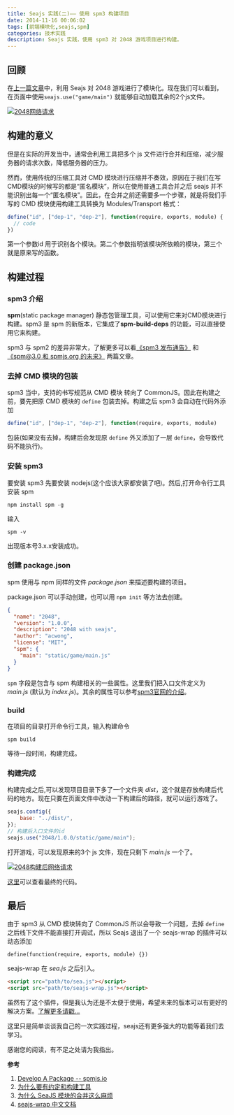 ```yaml
---
title: Seajs 实践(二)—— 使用 spm3 构建项目
date: 2014-11-16 00:06:02
tags: [前端模块化,seajs,spm]
categories: 技术实践
description: Seajs 实践，使用 spm3 对 2048 游戏项目进行构建。
---
```


## 回顾

在[上一篇文章](http://blog.acwong.org/2014/11/15/2048-with-seajs/)中，利用 Seajs 对 2048 游戏进行了模块化。现在我们可以看到，在页面中使用`seajs.use("game/main")` 就能够自动加载其余的2个js文件。

[![2048网络请求](http://acwongblog.qiniudn.com/2048s-network.PNG)](http://acwongblog.qiniudn.com/2048s-network.PNG)

## 构建的意义

但是在实际的开发当中，通常会利用工具把多个 js 文件进行合并和压缩，减少服务器的请求次数，降低服务器的压力。

然而，使用传统的压缩工具对 CMD 模块进行压缩并不奏效，原因在于我们在写CMD模块的时候写的都是“匿名模块”，所以在使用普通工具合并之后 seajs 并不能识别出每一个“匿名模块”。因此，在合并之前还需要多一个步骤，就是将我们手写的 CMD 模块使用构建工具转换为 Modules/Transport 格式：

```javascript
define("id", ["dep-1", "dep-2"], function(require, exports, module) {
  // code
})
```

第一个参数id 用于识别各个模块。第二个参数指明该模块所依赖的模块，第三个就是原来写的函数。

## 构建过程

### spm3 介绍

**spm**(static package manager) 静态包管理工具，可以使用它来对CMD模块进行构建。spm3 是 spm 的新版本，它集成了**spm-build-deps** 的功能，可以直接使用它来构建。

spm3 与 spm2 的差异非常大，了解更多可以看[《spm3 发布通告》](https://github.com/spmjs/spm/issues/819) 和 [《spm@3.0 和 spmjs.org 的未来》](https://github.com/spmjs/spm/issues/718) 两篇文章。

### 去掉 CMD 模块的包装

spm3 当中，支持的书写规范从 CMD 模块 转向了 CommonJS。因此在构建之前，要先把原 CMD 模块的 `define` 包装去掉。构建之后 spm3 会自动在代码外添加

```javascript
define("id", ["dep-1", "dep-2"], function(require, exports, module)
```

包装(如果没有去掉，构建后会发现原 `define` 外又添加了一层 `define`，会导致代码不能执行)。

### 安装 spm3

要安装 spm3 先要安装 nodejs(这个应该大家都安装了吧)。然后,打开命令行工具安装 spm

```
npm install spm -g
```

输入
 
```
spm -v
```

出现版本号3.x.x安装成功。

### 创建 package.json

spm 使用与 npm 同样的文件 *package.json* 来描述要构建的项目。

package.json 可以手动创建，也可以用 `npm init` 等方法去创建。

```json
{
  "name": "2048",
  "version": "1.0.0",
  "description": "2048 with seajs",
  "author": "acwong",
  "license": "MIT",
  "spm": {
    "main": "static/game/main.js"
  }
}
```

`spm` 字段是包含与 spm 构建相关的一些属性。这里我们把入口文件定义为 *main.js* (默认为 *index.js*)。其余的属性可以参考[spm3官网的介绍](http://spmjs.io/documentation/package.json)。

### build

在项目的目录打开命令行工具，输入构建命令

```
spm build
```

等待一段时间，构建完成。

### 构建完成

构建完成之后,可以发现项目目录下多了一个文件夹 *dist*，这个就是存放构建后代码的地方。现在只要在页面文件中改动一下构建后的路径，就可以运行游戏了。

```javascript
seajs.config({
    base: "../dist/",
});
// 构建后入口文件的id
seajs.use("2048/1.0.0/static/game/main");
```

打开游戏，可以发现原来的3个 js 文件，现在只剩下 *main.js* 一个了。

[![2048构建后网络请求](http://acwongblog.qiniudn.com/2048ss-network.PNG)](http://acwongblog.qiniudn.com/2048ss-network.PNG)

[这里](https://github.com/acwong00/blog-demo-code/tree/master/seajs-2048/2048-with-seajs-and-spm3)可以查看最终的代码。

## 最后

由于 spm3 从 CMD 模块转向了 CommonJS 所以会导致一个问题，去掉 `define` 之后线下文件不能直接打开调试，所以 Seajs 退出了一个 seajs-wrap 的插件可以动态添加
 
```
define(function(require, exports, module) {})
``` 

seajs-wrap 在 *sea.js* 之后引入。

```html
<script src="path/to/sea.js"></script>
<script src="path/to/seajs-wrap.js"></script>
```

虽然有了这个插件，但是我认为还是不太便于使用，希望未来的版本可以有更好的解决方案。[了解更多请戳...](https://github.com/seajs/seajs-wrap)

这里只是简单谈谈我自己的一次实践过程，seajs还有更多强大的功能等着我们去学习。

感谢您的阅读，有不足之处请为我指出。

**参考**

1. [Develop A Package -- spmjs.io](http://spmjs.io/documentation/develop-a-package)
2. [为什么要有约定和构建工具](https://github.com/seajs/seajs/issues/426)
3. [为什么 SeaJS 模块的合并这么麻烦](http://chaoskeh.com/blog/why-its-hard-to-combo-seajs-modules.html)
4. [seajs-wrap 中文文档](https://github.com/seajs/seajs-wrap/issues/1)
